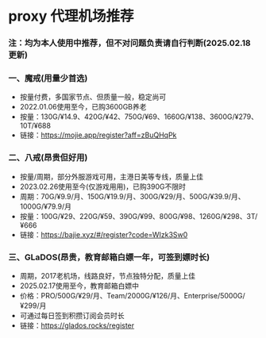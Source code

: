 # proxy 代理机场推荐

### 注：均为本人使用中推荐，但不对问题负责请自行判断(2025.02.18更新)

### 一、魔戒(用量少首选)
- 按量付费，多国家节点、但质量一般，稳定尚可
- 2022.01.06使用至今，已购3600GB养老
- 按量：130G/¥14.9、420G/¥42、750G/¥69、1660G/¥138、3600G/¥279、10T/¥688
- 链接：https://mojie.app/register?aff=zBuQHqPk

### 二、八戒(昂贵但好用)
- 按量/周期，部分外服游戏可用，主港日美等专线，质量上佳
- 2023.02.26使用至今(仅游戏用用)，已购390G不限时
- 周期：70G/¥9.9/月、150G/¥19.9/月、300G/¥29/月、500G/¥39.9/月、1000G/¥79.9/月
- 按量：100G/¥29、220G/¥59、390G/¥99、800G/¥98、1260G/¥298、3T/¥666
- 链接：https://bajie.xyz/#/register?code=WIzk3Sw0

### 三、GLaDOS(昂贵，教育邮箱白嫖一年，可签到嫖时长)
- 周期，2017老机场，线路良好，节点独特分配，质量上佳
- 2025.02.17使用至今，教育邮箱白嫖中
- 价格：PRO/500G/¥29/月、Team/2000G/¥126/月、Enterprise/5000G/¥299/月
- 可通过每日签到积攒订阅会员时长
- 链接：https://glados.rocks/register
